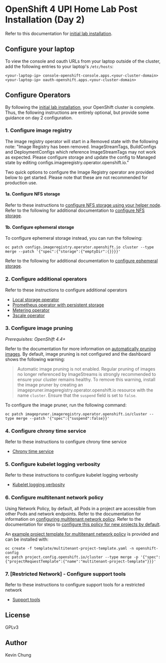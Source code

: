 # OpenShift 4 UPI Home Lab Post Installation (Day 2)

Refer to this documentation for [initial lab installation].

## Configure your laptop

To view the console and oauth URLs from your laptop outside of the cluster, add the following entries to your laptop's `/etc/hosts`:
```
<your-laptop-ip> console-openshift-console.apps.<your-cluster-domain>
<your-laptop-ip> oauth-openshift.apps.<your-cluster-domain>
```

## Configure Operators

By following the [initial lab installation], your OpenShift cluster is complete.  Thus, the following instructions are entirely optional, but provide some guidance on day 2 configuration.

### 1. Configure image registry

The image registry operator will start in a Removed state with the following note: "Image Registry has been removed. ImageStreamTags, BuildConfigs and DeploymentConfigs which reference ImageStreamTags may not work as expected. Please configure storage and update the config to Managed state by editing configs.imageregistry.operator.openshift.io."

Two quick options to configure the Image Registry operator are provided below to get started.  Please note that these are not recommended for production use.

#### 1a. Configure NFS storage

  Refer to these instructions to [configure NFS storage using your helper node].  Refer to the following for additional documentation to [configure NFS storage].

#### 1b. Configure ephemeral storage

  To configure ephemeral storage instead, you can run the following:
  ```
  oc patch configs.imageregistry.operator.openshift.io cluster --type merge --patch '{"spec":{"storage":{"emptyDir":{}}}}'
  ```

  Refer to the following for additional documentation to [configure ephemeral storage].


### 2. Configure additional operators

Refer to these instructions to configure additional operators
* [Local storage operator]
* [Prometheus operator with persistent storage]
* [Metering operator]
* [3scale operator]

### 3. Configure image pruning

*Prerequisites: OpenShift 4.4+*

Refer to the documentation for more information on [automatically pruning images].
By default, image pruning is not configured and the dashboard shows the following warning:

> Automatic image pruning is not enabled. Regular pruning of images no longer referenced by ImageStreams is strongly recommended to ensure your cluster remains healthy. To remove this warning, install the image pruner by creating an imagepruner.imageregistry.operator.openshift.io resource with the name `cluster`. Ensure that the `suspend` field is set to `false`.

To configure the image pruner, run the following command:
```
oc patch imagepruner.imageregistry.operator.openshift.io/cluster --type merge --patch '{"spec":{"suspend":false}}'
```

### 4. Configure chrony time service

Refer to these instructions to configure chrony time service
* [Chrony time service]

### 5. Configure kubelet logging verbosity

Refer to these instructions to configure kubelet logging verbosity
* [Kubelet logging verbosity]

### 6. Configure multitenant network policy

Using Network Policy, by default, all Pods in a project are accessible from other Pods and network endpoints.  Refer to the documentation for information on [configuring multitenant network policy].  Refer to the documentation for steps to [configure this policy for new projects by default].

An [example project template for multitenant network policy] is provided and can be installed with:
```
oc create -f template/multitenant-project-template.yaml -n openshift-config
oc patch project.config.openshift.io/cluster --type merge -p '{"spec":{"projectRequestTemplate":{"name":"multitenant-project-template"}}}'
```

### 7. [Restricted Network] - Configure support tools

Refer to these instructions to configure support tools for a restricted network
* [Support tools]


## License
GPLv3

## Author
Kevin Chung

[initial lab installation]: README.md
[configure NFS storage using your helper node]: ./operator/image-registry/
[configure NFS storage]: https://docs.openshift.com/container-platform/latest/registry/configuring_registry_storage/configuring-registry-storage-baremetal.html#registry-configuring-storage-baremetal_configuring-registry-storage-baremetal
[configure ephemeral storage]: https://docs.openshift.com/container-platform/latest/registry/configuring_registry_storage/configuring-registry-storage-baremetal.html#installation-registry-storage-non-production_configuring-registry-storage-baremetal
[Local storage operator]: ./operator/local-storage/
[Prometheus operator with persistent storage]: ./operator/metrics/
[Metering operator]: ./operator/metering/
[3scale operator]: ./operator/3scale/
[automatically pruning images]: https://docs.openshift.com/container-platform/latest/applications/pruning-objects.html#pruning-images_pruning-objects
[Chrony time service]: ./machineconfig/chrony/
[Kubelet logging verbosity]: ./machineconfig/kubelet/
[configuring multitenant network policy]: https://docs.openshift.com/container-platform/latest/networking/network_policy/multitenant-network-policy.html
[configure this policy for new projects by default]: https://docs.openshift.com/container-platform/latest/networking/network_policy/default-network-policy.html
[example project template for multitenant network policy]: ./template/multitenant-project-template.yaml
[Support tools]: ./imagecontentsourcepolicy/support-tools/
